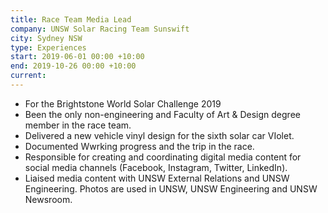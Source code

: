 ```yaml
---
title: Race Team Media Lead
company: UNSW Solar Racing Team Sunswift
city: Sydney NSW
type: Experiences
start: 2019-06-01 00:00 +10:00
end: 2019-10-26 00:00 +10:00
current:
---
```

- For the Brightstone World Solar Challenge 2019
- Been the only non-engineering and Faculty of Art & Design degree member in the race team.
- Delivered a new vehicle vinyl design for the sixth solar car VIolet.
- Documented Wwrking progress and the trip in the race.
- Responsible for creating and coordinating digital media content for social media channels (Facebook, Instagram, Twitter, LinkedIn). 
- Liaised media content with UNSW External Relations and UNSW Engineering. Photos are used in UNSW, UNSW Engineering and UNSW Newsroom.